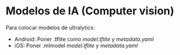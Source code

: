 # Modelos de IA (Computer vision)

Para colocar modelos de ultralytics:

- Android: Poner .tflite como _model.tflite_ y _metadata.yaml_
- iOS: Poner .mlmodel _model.tflite_ y _metadata.yaml_
